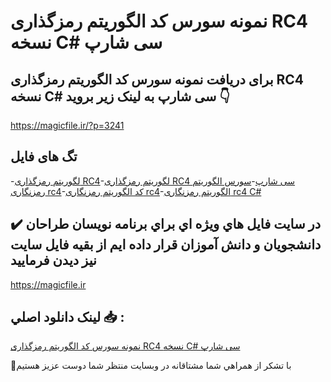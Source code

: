 # نمونه سورس کد الگوریتم رمزگذاری RC4 نسخه C# سی شارپ

## برای دریافت نمونه سورس کد الگوریتم رمزگذاری RC4 نسخه C# سی شارپ به لینک زیر بروید 👇

https://magicfile.ir/?p=3241

## تگ های فایل

-[لگوریتم رمزگذاری RC4](https://magicfile.ir/product/%d9%84%da%af%d9%88%d8%b1%db%8c%d8%aa%d9%85-%d8%b1%d9%85%d8%b2%da%af%d8%b0%d8%a7%d8%b1%db%8c-rc4-%d9%86%d8%b3%d8%ae%d9%87-c-%d8%b3%db%8c-%d8%b4%d8%a7%d8%b1%d9%be/)-[لگوریتم رمزگذاری RC4 سی شارپ](https://magicfile.ir/product/%d9%84%da%af%d9%88%d8%b1%db%8c%d8%aa%d9%85-%d8%b1%d9%85%d8%b2%da%af%d8%b0%d8%a7%d8%b1%db%8c-rc4-%d9%86%d8%b3%d8%ae%d9%87-c-%d8%b3%db%8c-%d8%b4%d8%a7%d8%b1%d9%be/)-[سورس الگوریتم رمزنگاری rc4](https://magicfile.ir/product/%d9%84%da%af%d9%88%d8%b1%db%8c%d8%aa%d9%85-%d8%b1%d9%85%d8%b2%da%af%d8%b0%d8%a7%d8%b1%db%8c-rc4-%d9%86%d8%b3%d8%ae%d9%87-c-%d8%b3%db%8c-%d8%b4%d8%a7%d8%b1%d9%be/)-[کد الگوریتم رمزنگاری rc4](https://magicfile.ir/product/%d9%84%da%af%d9%88%d8%b1%db%8c%d8%aa%d9%85-%d8%b1%d9%85%d8%b2%da%af%d8%b0%d8%a7%d8%b1%db%8c-rc4-%d9%86%d8%b3%d8%ae%d9%87-c-%d8%b3%db%8c-%d8%b4%d8%a7%d8%b1%d9%be/)-[الگوریتم رمزنگاری rc4 C#](https://magicfile.ir/product/%d9%84%da%af%d9%88%d8%b1%db%8c%d8%aa%d9%85-%d8%b1%d9%85%d8%b2%da%af%d8%b0%d8%a7%d8%b1%db%8c-rc4-%d9%86%d8%b3%d8%ae%d9%87-c-%d8%b3%db%8c-%d8%b4%d8%a7%d8%b1%d9%be/)

## ✔️ در سايت فايل هاي ويژه اي براي برنامه نويسان طراحان دانشجويان و دانش آموزان قرار داده ايم از بقيه فايل سايت نيز ديدن فرماييد

https://magicfile.ir


## لينک دانلود اصلي 📥 :

[نمونه سورس کد الگوریتم رمزگذاری RC4 نسخه C# سی شارپ](https://magicfile.ir/product/%d9%84%da%af%d9%88%d8%b1%db%8c%d8%aa%d9%85-%d8%b1%d9%85%d8%b2%da%af%d8%b0%d8%a7%d8%b1%db%8c-rc4-%d9%86%d8%b3%d8%ae%d9%87-c-%d8%b3%db%8c-%d8%b4%d8%a7%d8%b1%d9%be/) 


🙏با تشکر از همراهي شما مشتاقانه در وبسایت منتظر شما دوست عزیز هستیم

